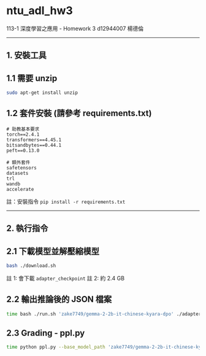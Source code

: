 # ntu_adl_hw3
113-1 深度學習之應用 - Homework 3
d12944007 楊德倫

---

## 1. 安裝工具

## 1.1 需要 unzip
```bash
sudo apt-get install unzip
```

## 1.2 套件安裝 (請參考 requirements.txt)
```log
# 助教基本要求
torch==2.4.1
transformers==4.45.1
bitsandbytes==0.44.1
peft==0.13.0

# 額外套件
safetensors
datasets
trl
wandb
accelerate
```
註：安裝指令 `pip install -r requirements.txt`

---

## 2. 執行指令

## 2.1 下載模型並解壓縮模型
```bash
bash ./download.sh
```
註 1: 會下載 `adapter_checkpoint`
註 2: 約 2.4 GB

## 2.2 輸出推論後的 JSON 檔案
```bash
time bash ./run.sh 'zake7749/gemma-2-2b-it-chinese-kyara-dpo' ./adapter_checkpoint ./data/public_test.json ./output/d12944007_output.json
```

## 2.3 Grading - ppl.py
```bash
time python ppl.py --base_model_path 'zake7749/gemma-2-2b-it-chinese-kyara-dpo' --peft_path ./adapter_checkpoint --test_data_path ./data/public_test.json
```